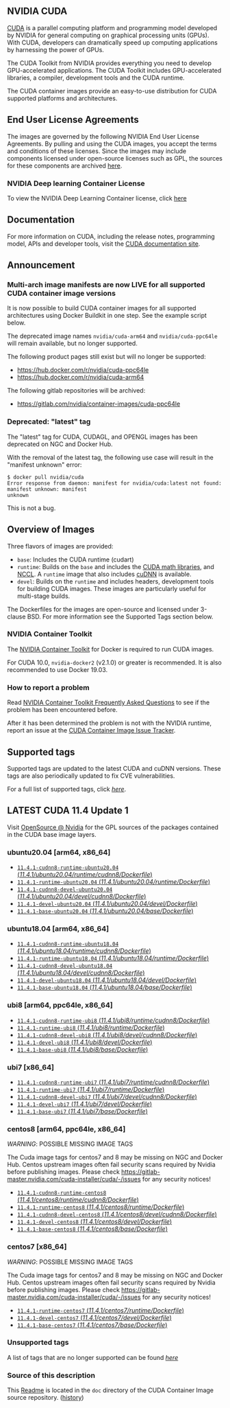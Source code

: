 ## NVIDIA CUDA

[CUDA](https://developer.nvidia.com/cuda-zone) is a parallel computing platform and programming model developed by NVIDIA for general computing on graphical processing units (GPUs). With CUDA, developers can dramatically speed up computing applications by harnessing the power of GPUs.

The CUDA Toolkit from NVIDIA provides everything you need to develop GPU-accelerated applications. The CUDA Toolkit includes GPU-accelerated libraries, a compiler, development tools and the CUDA runtime.

The CUDA container images provide an easy-to-use distribution for CUDA supported platforms and architectures.

## End User License Agreements

The images are governed by the following NVIDIA End User License Agreements. By pulling and using the CUDA images, you accept the terms and conditions of these licenses.
Since the images may include components licensed under open-source licenses such as GPL, the sources for these components are archived [here](https://developer.download.nvidia.com/compute/cuda/opensource/image).

### NVIDIA Deep learning Container License

To view the NVIDIA Deep Learning Container license, click [here](https://developer.nvidia.com/ngc/nvidia-deep-learning-container-license)

## Documentation

For more information on CUDA, including the release notes, programming model, APIs and developer tools, visit the [CUDA documentation site](https://docs.nvidia.com/cuda).

## Announcement

### Multi-arch image manifests are now LIVE for all supported CUDA container image versions

It is now possible to build CUDA container images for all supported architectures using Docker
Buildkit in one step. See the example script below.

The deprecated image names `nvidia/cuda-arm64` and `nvidia/cuda-ppc64le` will remain available, but no longer supported.

The following product pages still exist but will no longer be supported:

* https://hub.docker.com/r/nvidia/cuda-ppc64le
* https://hub.docker.com/r/nvidia/cuda-arm64

The following gitlab repositories will be archived:

* https://gitlab.com/nvidia/container-images/cuda-ppc64le

### Deprecated: "latest" tag

The "latest" tag for CUDA, CUDAGL, and OPENGL images has been deprecated on NGC and Docker Hub.

With the removal of the latest tag, the following use case will result in the "manifest unknown" error:

```
$ docker pull nvidia/cuda
Error response from daemon: manifest for nvidia/cuda:latest not found: manifest unknown: manifest
unknown
```

This is not a bug.

## Overview of Images

Three flavors of images are provided:
- `base`: Includes the CUDA runtime (cudart)
- `runtime`: Builds on the `base` and includes the [CUDA math libraries](https://developer.nvidia.com/gpu-accelerated-libraries), and [NCCL](https://developer.nvidia.com/nccl). A `runtime` image that also includes [cuDNN](https://developer.nvidia.com/cudnn) is available.
- `devel`: Builds on the `runtime` and includes headers, development tools for building CUDA images. These images are particularly useful for multi-stage builds.

The Dockerfiles for the images are open-source and licensed under 3-clause BSD. For more information see the Supported Tags section below.

### NVIDIA Container Toolkit

The [NVIDIA Container Toolkit](https://github.com/NVIDIA/nvidia-docker) for Docker is required to run CUDA images.

For CUDA 10.0, `nvidia-docker2` (v2.1.0) or greater is recommended. It is also recommended to use Docker 19.03.

### How to report a problem

Read [NVIDIA Container Toolkit Frequently Asked Questions](https://github.com/NVIDIA/nvidia-docker/wiki/Frequently-Asked-Questions) to see if the problem has been encountered before.

After it has been determined the problem is not with the NVIDIA runtime, report an issue at the [CUDA Container Image Issue Tracker](https://gitlab.com/nvidia/container-images/cuda/-/issues).

## Supported tags

Supported tags are updated to the latest CUDA and cuDNN versions. These tags are also periodically updated to fix CVE vulnerabilities.

For a full list of supported tags, click [*here*](https://gitlab.com/nvidia/container-images/cuda/blob/master/doc/supported-tags.md).

## LATEST CUDA 11.4 Update 1

Visit [OpenSource @ Nvidia](https://developer.download.nvidia.com/compute/cuda/opensource/image/) for the GPL sources of the packages contained in the CUDA base image layers.


### ubuntu20.04 [arm64, x86_64]

- [`11.4.1-cudnn8-runtime-ubuntu20.04` (*11.4.1/ubuntu20.04/runtime/cudnn8/Dockerfile*)](https://gitlab.com/nvidia/container-images/cuda/blob/master/dist/11.4.1/ubuntu20.04/runtime/cudnn8/Dockerfile)
- [`11.4.1-runtime-ubuntu20.04` (*11.4.1/ubuntu20.04/runtime/Dockerfile*)](https://gitlab.com/nvidia/container-images/cuda/blob/master/dist/11.4.1/ubuntu20.04/runtime/Dockerfile)
- [`11.4.1-cudnn8-devel-ubuntu20.04` (*11.4.1/ubuntu20.04/devel/cudnn8/Dockerfile*)](https://gitlab.com/nvidia/container-images/cuda/blob/master/dist/11.4.1/ubuntu20.04/devel/cudnn8/Dockerfile)
- [`11.4.1-devel-ubuntu20.04` (*11.4.1/ubuntu20.04/devel/Dockerfile*)](https://gitlab.com/nvidia/container-images/cuda/blob/master/dist/11.4.1/ubuntu20.04/devel/Dockerfile)
- [`11.4.1-base-ubuntu20.04` (*11.4.1/ubuntu20.04/base/Dockerfile*)](https://gitlab.com/nvidia/container-images/cuda/blob/master/dist/11.4.1/ubuntu20.04/base/Dockerfile)

### ubuntu18.04 [arm64, x86_64]

- [`11.4.1-cudnn8-runtime-ubuntu18.04` (*11.4.1/ubuntu18.04/runtime/cudnn8/Dockerfile*)](https://gitlab.com/nvidia/container-images/cuda/blob/master/dist/11.4.1/ubuntu18.04/runtime/cudnn8/Dockerfile)
- [`11.4.1-runtime-ubuntu18.04` (*11.4.1/ubuntu18.04/runtime/Dockerfile*)](https://gitlab.com/nvidia/container-images/cuda/blob/master/dist/11.4.1/ubuntu18.04/runtime/Dockerfile)
- [`11.4.1-cudnn8-devel-ubuntu18.04` (*11.4.1/ubuntu18.04/devel/cudnn8/Dockerfile*)](https://gitlab.com/nvidia/container-images/cuda/blob/master/dist/11.4.1/ubuntu18.04/devel/cudnn8/Dockerfile)
- [`11.4.1-devel-ubuntu18.04` (*11.4.1/ubuntu18.04/devel/Dockerfile*)](https://gitlab.com/nvidia/container-images/cuda/blob/master/dist/11.4.1/ubuntu18.04/devel/Dockerfile)
- [`11.4.1-base-ubuntu18.04` (*11.4.1/ubuntu18.04/base/Dockerfile*)](https://gitlab.com/nvidia/container-images/cuda/blob/master/dist/11.4.1/ubuntu18.04/base/Dockerfile)

### ubi8 [arm64, ppc64le, x86_64]

- [`11.4.1-cudnn8-runtime-ubi8` (*11.4.1/ubi8/runtime/cudnn8/Dockerfile*)](https://gitlab.com/nvidia/container-images/cuda/blob/master/dist/11.4.1/ubi8/runtime/cudnn8/Dockerfile)
- [`11.4.1-runtime-ubi8` (*11.4.1/ubi8/runtime/Dockerfile*)](https://gitlab.com/nvidia/container-images/cuda/blob/master/dist/11.4.1/ubi8/runtime/Dockerfile)
- [`11.4.1-cudnn8-devel-ubi8` (*11.4.1/ubi8/devel/cudnn8/Dockerfile*)](https://gitlab.com/nvidia/container-images/cuda/blob/master/dist/11.4.1/ubi8/devel/cudnn8/Dockerfile)
- [`11.4.1-devel-ubi8` (*11.4.1/ubi8/devel/Dockerfile*)](https://gitlab.com/nvidia/container-images/cuda/blob/master/dist/11.4.1/ubi8/devel/Dockerfile)
- [`11.4.1-base-ubi8` (*11.4.1/ubi8/base/Dockerfile*)](https://gitlab.com/nvidia/container-images/cuda/blob/master/dist/11.4.1/ubi8/base/Dockerfile)

### ubi7 [x86_64]

- [`11.4.1-cudnn8-runtime-ubi7` (*11.4.1/ubi7/runtime/cudnn8/Dockerfile*)](https://gitlab.com/nvidia/container-images/cuda/blob/master/dist/11.4.1/ubi7/runtime/cudnn8/Dockerfile)
- [`11.4.1-runtime-ubi7` (*11.4.1/ubi7/runtime/Dockerfile*)](https://gitlab.com/nvidia/container-images/cuda/blob/master/dist/11.4.1/ubi7/runtime/Dockerfile)
- [`11.4.1-cudnn8-devel-ubi7` (*11.4.1/ubi7/devel/cudnn8/Dockerfile*)](https://gitlab.com/nvidia/container-images/cuda/blob/master/dist/11.4.1/ubi7/devel/cudnn8/Dockerfile)
- [`11.4.1-devel-ubi7` (*11.4.1/ubi7/devel/Dockerfile*)](https://gitlab.com/nvidia/container-images/cuda/blob/master/dist/11.4.1/ubi7/devel/Dockerfile)
- [`11.4.1-base-ubi7` (*11.4.1/ubi7/base/Dockerfile*)](https://gitlab.com/nvidia/container-images/cuda/blob/master/dist/11.4.1/ubi7/base/Dockerfile)

### centos8 [arm64, ppc64le, x86_64]

*WARNING*: POSSIBLE MISSING IMAGE TAGS

The Cuda image tags for centos7 and 8 may be missing on NGC and Docker Hub. Centos upstream images often fail security scans required by Nvidia before publishing images. Please check https://gitlab-master.nvidia.com/cuda-installer/cuda/-/issues for any security notices!

- [`11.4.1-cudnn8-runtime-centos8` (*11.4.1/centos8/runtime/cudnn8/Dockerfile*)](https://gitlab.com/nvidia/container-images/cuda/blob/master/dist/11.4.1/centos8/runtime/cudnn8/Dockerfile)
- [`11.4.1-runtime-centos8` (*11.4.1/centos8/runtime/Dockerfile*)](https://gitlab.com/nvidia/container-images/cuda/blob/master/dist/11.4.1/centos8/runtime/Dockerfile)
- [`11.4.1-cudnn8-devel-centos8` (*11.4.1/centos8/devel/cudnn8/Dockerfile*)](https://gitlab.com/nvidia/container-images/cuda/blob/master/dist/11.4.1/centos8/devel/cudnn8/Dockerfile)
- [`11.4.1-devel-centos8` (*11.4.1/centos8/devel/Dockerfile*)](https://gitlab.com/nvidia/container-images/cuda/blob/master/dist/11.4.1/centos8/devel/Dockerfile)
- [`11.4.1-base-centos8` (*11.4.1/centos8/base/Dockerfile*)](https://gitlab.com/nvidia/container-images/cuda/blob/master/dist/11.4.1/centos8/base/Dockerfile)

### centos7 [x86_64]

*WARNING*: POSSIBLE MISSING IMAGE TAGS

The Cuda image tags for centos7 and 8 may be missing on NGC and Docker Hub. Centos upstream images often fail security scans required by Nvidia before publishing images. Please check https://gitlab-master.nvidia.com/cuda-installer/cuda/-/issues for any security notices!

- [`11.4.1-runtime-centos7` (*11.4.1/centos7/runtime/Dockerfile*)](https://gitlab.com/nvidia/container-images/cuda/blob/master/dist/11.4.1/centos7/runtime/Dockerfile)
- [`11.4.1-devel-centos7` (*11.4.1/centos7/devel/Dockerfile*)](https://gitlab.com/nvidia/container-images/cuda/blob/master/dist/11.4.1/centos7/devel/Dockerfile)
- [`11.4.1-base-centos7` (*11.4.1/centos7/base/Dockerfile*)](https://gitlab.com/nvidia/container-images/cuda/blob/master/dist/11.4.1/centos7/base/Dockerfile)

### Unsupported tags

A list of tags that are no longer supported can be found [*here*](https://gitlab.com/nvidia/container-images/cuda/blob/master/doc/unsupported-tags.md)

### Source of this description

This [Readme](https://gitlab.com/nvidia/container-images/cuda/blob/master/doc/README.md) is located in the `doc` directory of the CUDA Container Image source repository. ([history](https://gitlab.com/nvidia/container-images/cuda/commits/master/doc/README.md))
